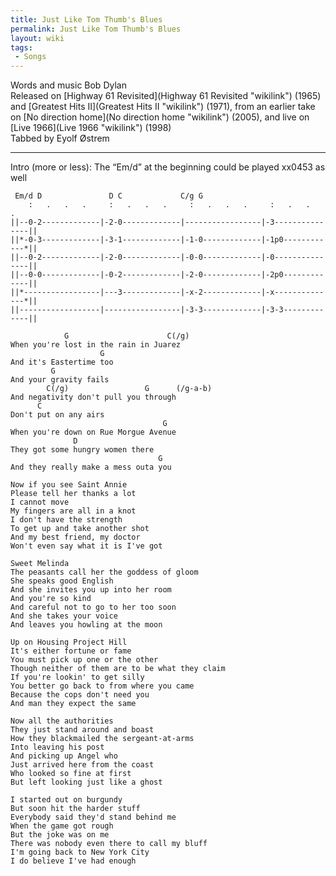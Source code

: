 ```yaml
---
title: Just Like Tom Thumb's Blues
permalink: Just Like Tom Thumb's Blues
layout: wiki
tags:
 - Songs
---
```


Words and music Bob Dylan  
Released on [Highway 61 Revisited](Highway 61 Revisited "wikilink")
(1965) and [Greatest Hits II](Greatest Hits II "wikilink") (1971), from
an earlier take on [No direction home](No direction home "wikilink")
(2005), and live on [Live 1966](Live 1966 "wikilink") (1998)  
Tabbed by Eyolf Østrem

* * * * *

Intro (more or less): The “Em/d” at the beginning could be played xx0453
as well

     Em/d D               D C             C/g G
        :   .   .   .     :   .   .   .     :   .   .   .     :   .   .   .
    ||--0-2-------------|-2-0-------------|-----------------|-3---------------||
    ||*-0-3-------------|-3-1-------------|-1-0-------------|-1p0------------*||
    ||--0-2-------------|-2-0-------------|-0-0-------------|-0---------------||
    ||--0-0-------------|-0-2-------------|-2-0-------------|-2p0-------------||
    ||*-----------------|---3-------------|-x-2-------------|-x--------------*||
    ||------------------|-----------------|-3-3-------------|-3-3-------------||

                G                      C(/g)
    When you're lost in the rain in Juarez
                        G
    And it's Eastertime too
             G
    And your gravity fails
            C(/g)                 G      (/g-a-b)
    And negativity don't pull you through
          C
    Don't put on any airs
                                      G
    When you're down on Rue Morgue Avenue
                  D
    They got some hungry women there
                                     G
    And they really make a mess outa you

    Now if you see Saint Annie
    Please tell her thanks a lot
    I cannot move
    My fingers are all in a knot
    I don't have the strength
    To get up and take another shot
    And my best friend, my doctor
    Won't even say what it is I've got

    Sweet Melinda
    The peasants call her the goddess of gloom
    She speaks good English
    And she invites you up into her room
    And you're so kind
    And careful not to go to her too soon
    And she takes your voice
    And leaves you howling at the moon

    Up on Housing Project Hill
    It's either fortune or fame
    You must pick up one or the other
    Though neither of them are to be what they claim
    If you're lookin' to get silly
    You better go back to from where you came
    Because the cops don't need you
    And man they expect the same

    Now all the authorities
    They just stand around and boast
    How they blackmailed the sergeant-at-arms
    Into leaving his post
    And picking up Angel who
    Just arrived here from the coast
    Who looked so fine at first
    But left looking just like a ghost

    I started out on burgundy
    But soon hit the harder stuff
    Everybody said they'd stand behind me
    When the game got rough
    But the joke was on me
    There was nobody even there to call my bluff
    I'm going back to New York City
    I do believe I've had enough
